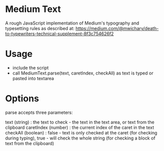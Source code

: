 Medium Text
===========
A rough JavaScript implementation of Medium's typography and typesetting rules as described at:
https://medium.com/@mwichary/death-to-typewriters-technical-supplement-8f3c754626f2

Usage
=====
- include the script
- call MediumText.parse(text, caretIndex, checkAll) as text is typed or pasted into textarea

Options
=======
parse accepts three parameters:

text (string) : the text to check - the text in the text area, or text from the clipboard
caretIndex (number) : the current index of the caret in the text
checkAll (boolean) : false - text is only checked at the caret (for checking during typing), true - will check the whole string (for checking a block of text from the clipboard)